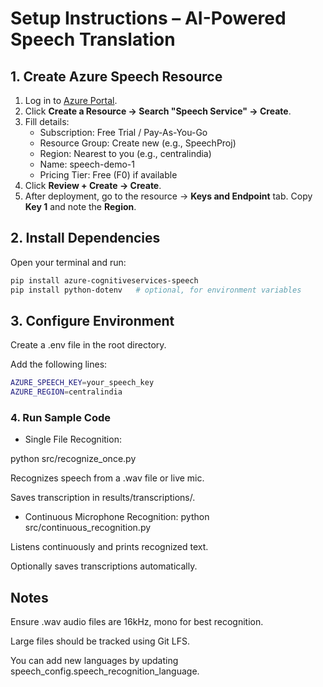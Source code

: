 # Setup Instructions – AI-Powered Speech Translation

## 1. Create Azure Speech Resource
1. Log in to [Azure Portal](https://portal.azure.com/).
2. Click **Create a Resource → Search "Speech Service" → Create**.
3. Fill details:
   - Subscription: Free Trial / Pay-As-You-Go
   - Resource Group: Create new (e.g., SpeechProj)
   - Region: Nearest to you (e.g., centralindia)
   - Name: speech-demo-1
   - Pricing Tier: Free (F0) if available
4. Click **Review + Create → Create**.
5. After deployment, go to the resource → **Keys and Endpoint** tab. Copy **Key 1** and note the **Region**.

## 2. Install Dependencies
Open your terminal and run:
```bash
pip install azure-cognitiveservices-speech
pip install python-dotenv   # optional, for environment variables
```
## 3. Configure Environment

Create a .env file in the root directory.

Add the following lines:
```bash
AZURE_SPEECH_KEY=your_speech_key
AZURE_REGION=centralindia
```
### 4. Run Sample Code

- Single File Recognition:

python src/recognize_once.py

Recognizes speech from a .wav file or live mic.

Saves transcription in results/transcriptions/.

- Continuous Microphone Recognition:
python src/continuous_recognition.py


Listens continuously and prints recognized text.

Optionally saves transcriptions automatically.

## Notes

Ensure .wav audio files are 16kHz, mono for best recognition.

Large files should be tracked using Git LFS.

You can add new languages by updating speech_config.speech_recognition_language.
